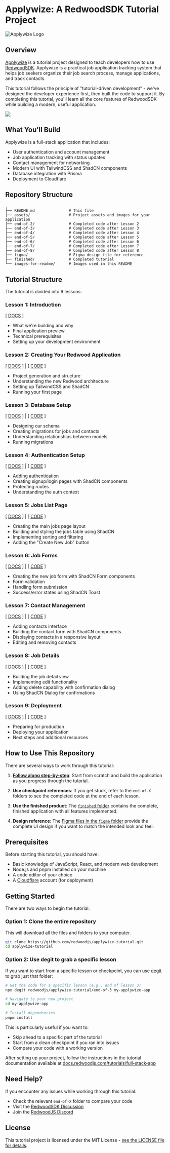 # Applywize: A RedwoodSDK Tutorial Project

![Applywize Logo](./images-for-readme/README-HEADER.png)

## Overview

[Applywize](https://applywize.app) is a tutorial project designed to teach developers how to use [RedwoodSDK](https://rwsdk.com). Applywize is a practical job application tracking system that helps job seekers organize their job search process, manage applications, and track contacts.

This tutorial follows the principle of "tutorial-driven development" - we've designed the developer experience first, then built the code to support it. By completing this tutorial, you'll learn all the core features of RedwoodSDK while building a modern, useful application.

![](./images-for-readme/APPLICATION-LIST.png)

## What You'll Build

Applywize is a full-stack application that includes:

- User authentication and account management
- Job application tracking with status updates
- Contact management for networking
- Modern UI with TailwindCSS and ShadCN components
- Database integration with Prisma
- Deployment to Cloudflare

## Repository Structure

```
.
├── README.md               # This file
├── assets/                 # Project assets and images for your application
├── end-of-2/               # Completed code after Lesson 2
├── end-of-3/               # Completed code after Lesson 3
├── end-of-4/               # Completed code after Lesson 4
├── end-of-5/               # Completed code after Lesson 5
├── end-of-6/               # Completed code after Lesson 6
├── end-of-7/               # Completed code after Lesson 7
├── end-of-8/               # Completed code after Lesson 8
├── figma/                  # Figma design file for reference
├── finished/               # Completed tutorial
└── images-for-readme/      # Images used in this README
```

## Tutorial Structure

The tutorial is divided into 9 lessons:

### Lesson 1: Introduction

[ [DOCS](https://docs.rwsdk.com/tutorial/full-stack-app/setup) ]

- What we're building and why
- Final application preview
- Technical prerequisites
- Setting up your development environment

### Lesson 2: Creating Your Redwood Application

[ [DOCS](https://docs.rwsdk.com/tutorial/full-stack-app/create-app) ] | [ [CODE](./end-of-2/) ]

- Project generation and structure
- Understanding the new Redwood architecture
- Setting up TailwindCSS and ShadCN
- Running your first page

### Lesson 3: Database Setup

[ [DOCS](https://docs.rwsdk.com/tutorial/full-stack-app/database-setup) ] | [ [CODE](./end-of-3/) ]

- Designing our schema
- Creating migrations for jobs and contacts
- Understanding relationships between models
- Running migrations

### Lesson 4: Authentication Setup

[ [DOCS](https://docs.rwsdk.com/tutorial/full-stack-app/auth) ] | [ [CODE](./end-of-4/) ]

- Adding authentication
- Creating signup/login pages with ShadCN components
- Protecting routes
- Understanding the auth context

### Lesson 5: Jobs List Page

[ [DOCS](https://docs.rwsdk.com/tutorial/full-stack-app/jobs-list) ] | [ [CODE](./end-of-5) ]

- Creating the main jobs page layout
- Building and styling the jobs table using ShadCN
- Implementing sorting and filtering
- Adding the "Create New Job" button

### Lesson 6: Job Forms

[ [DOCS](https://docs.rwsdk.com/tutorial/full-stack-app/jobs-form) ] | [ [CODE](./end-of-6) ]

- Creating the new job form with ShadCN Form components
- Form validation
- Handling form submission
- Success/error states using ShadCN Toast

### Lesson 7: Contact Management

[ [DOCS](https://docs.rwsdk.com/tutorial/full-stack-app/contacts) ] | [ [CODE](./end-of-7) ]

- Adding contacts interface
- Building the contact form with ShadCN components
- Displaying contacts in a responsive layout
- Editing and removing contacts

### Lesson 8: Job Details

[ [DOCS](https://docs.rwsdk.com/tutorial/full-stack-app/jobs-details) ] | [ [CODE](./end-of-8) ]

- Building the job detail view
- Implementing edit functionality
- Adding delete capability with confirmation dialog
- Using ShadCN Dialog for confirmations

### Lesson 9: Deployment

[ [DOCS](https://docs.rwsdk.com/tutorial/full-stack-app/deploying) ] | [ [CODE](./finished) ]

- Preparing for production
- Deploying your application
- Next steps and additional resources

## How to Use This Repository

There are several ways to work through this tutorial:

1. [**Follow along step-by-step**](https://redwood-sdk-docs.pages.dev/tutorial/full-stack-app/setup/): Start from scratch and build the application as you progress through the tutorial.

2. **Use checkpoint references**: If you get stuck, refer to the `end-of-X` folders to see the completed code at the end of each lesson.

3. **Use the finished product**: The [`finished` folder](./finished) contains the complete, finished application with all features implemented.

4. **Design reference**: The [Figma files in the `figma` folder](./figma) provide the complete UI design if you want to match the intended look and feel.

## Prerequisites

Before starting this tutorial, you should have:

- Basic knowledge of JavaScript, React, and modern web development
- Node.js and pnpm installed on your machine
- A code editor of your choice
- A [Cloudflare](https://cloudflare.com) account (for deployment)

## Getting Started

There are two ways to begin the tutorial:

### Option 1: Clone the entire repository

This will download all the files and folders to your computer.

```bash
git clone https://github.com/redwoodjs/applywize-tutorial.git
cd applywize-tutorial
```

### Option 2: Use degit to grab a specific lesson

If you want to start from a specific lesson or checkpoint, you can use [degit](https://github.com/Rich-Harris/degit) to grab just that folder:

```bash
# Get the code for a specific lesson (e.g., end of lesson 3)
npx degit redwoodjs/applywize-tutorial/end-of-3 my-applywize-app

# Navigate to your new project
cd my-applywize-app

# Install dependencies
pnpm install
```

This is particularly useful if you want to:

- Skip ahead to a specific part of the tutorial
- Start from a clean checkpoint if you ran into issues
- Compare your code with a working version

After setting up your project, follow the instructions in the tutorial documentation available at [docs.redwoodjs.com/tutorials/full-stack-app](https://docs.redwoodjs.com/tutorials/full-stack-app)

## Need Help?

If you encounter any issues while working through this tutorial:

- Check the relevant `end-of-X` folder to compare your code
- Visit the [RedwoodSDK Discussion](https://community.redwoodjs.com)
- Join the [RedwoodJS Discord](https://discord.gg/redwoodjs)

<!-- ## Additional Resources

After completing the main tutorial, check out these additional guides to enhance your application:

- Advanced UI Enhancements
- Document Management
- AI Integrations
- Testing & Quality Assurance
- External Integrations
- Advanced Authentication & Security -->

## License

This tutorial project is licensed under the MIT License - [see the LICENSE file for details](./LICENSE.md).
